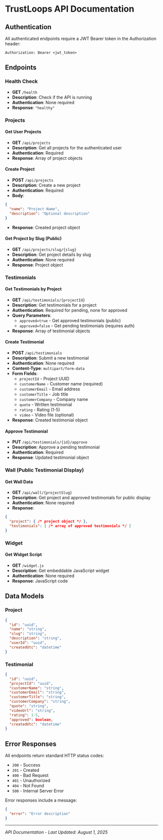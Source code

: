 # TrustLoops API Documentation

## Authentication

All authenticated endpoints require a JWT Bearer token in the Authorization header:
```
Authorization: Bearer <jwt_token>
```

## Endpoints

### Health Check
- **GET** `/health`
- **Description**: Check if the API is running
- **Authentication**: None required
- **Response**: `"healthy"`

### Projects

#### Get User Projects
- **GET** `/api/projects`
- **Description**: Get all projects for the authenticated user
- **Authentication**: Required
- **Response**: Array of project objects

#### Create Project
- **POST** `/api/projects`
- **Description**: Create a new project
- **Authentication**: Required
- **Body**:
```json
{
  "name": "Project Name",
  "description": "Optional description"
}
```
- **Response**: Created project object

#### Get Project by Slug (Public)
- **GET** `/api/projects/slug/{slug}`
- **Description**: Get project details by slug
- **Authentication**: None required
- **Response**: Project object

### Testimonials

#### Get Testimonials by Project
- **GET** `/api/testimonials/{projectId}`
- **Description**: Get testimonials for a project
- **Authentication**: Required for pending, none for approved
- **Query Parameters**:
  - `approved=true` - Get approved testimonials (public)
  - `approved=false` - Get pending testimonials (requires auth)
- **Response**: Array of testimonial objects

#### Create Testimonial
- **POST** `/api/testimonials`
- **Description**: Submit a new testimonial
- **Authentication**: None required
- **Content-Type**: `multipart/form-data`
- **Form Fields**:
  - `projectId` - Project UUID
  - `customerName` - Customer name (required)
  - `customerEmail` - Email address
  - `customerTitle` - Job title
  - `customerCompany` - Company name
  - `quote` - Written testimonial
  - `rating` - Rating (1-5)
  - `video` - Video file (optional)
- **Response**: Created testimonial object

#### Approve Testimonial
- **PUT** `/api/testimonials/{id}/approve`
- **Description**: Approve a pending testimonial
- **Authentication**: Required
- **Response**: Updated testimonial object

### Wall (Public Testimonial Display)

#### Get Wall Data
- **GET** `/api/wall/{projectSlug}`
- **Description**: Get project and approved testimonials for public display
- **Authentication**: None required
- **Response**:
```json
{
  "project": { /* project object */ },
  "testimonials": [ /* array of approved testimonials */ ]
}
```

### Widget

#### Get Widget Script
- **GET** `/widget.js`
- **Description**: Get embeddable JavaScript widget
- **Authentication**: None required
- **Response**: JavaScript code

## Data Models

### Project
```json
{
  "id": "uuid",
  "name": "string",
  "slug": "string",
  "description": "string",
  "userId": "uuid",
  "createdUtc": "datetime"
}
```

### Testimonial
```json
{
  "id": "uuid",
  "projectId": "uuid",
  "customerName": "string",
  "customerEmail": "string",
  "customerTitle": "string",
  "customerCompany": "string",
  "quote": "string",
  "videoUrl": "string",
  "rating": 1-5,
  "approved": boolean,
  "createdUtc": "datetime"
}
```

## Error Responses

All endpoints return standard HTTP status codes:
- `200` - Success
- `201` - Created
- `400` - Bad Request
- `401` - Unauthorized
- `404` - Not Found
- `500` - Internal Server Error

Error responses include a message:
```json
{
  "error": "Error description"
}
```

---

*API Documentation - Last Updated: August 1, 2025*
